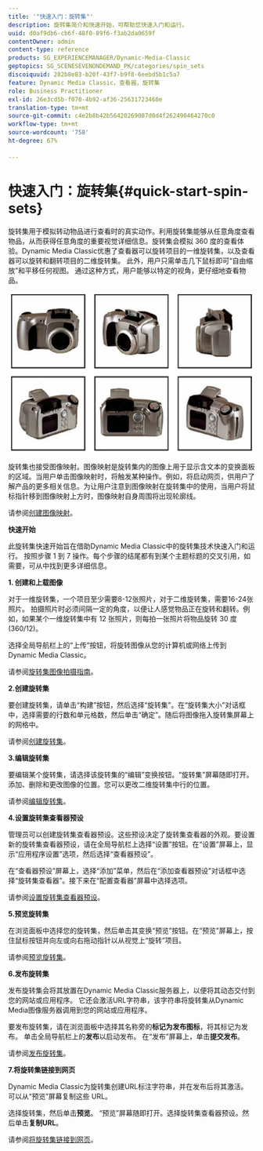 ```yaml
---
title: '"快速入门：旋转集"'
description: 旋转集简介和快速开始，可帮助您快速入门和运行。
uuid: d0af9db6-cb6f-48f0-89f6-f3ab2da0659f
contentOwner: admin
content-type: reference
products: SG_EXPERIENCEMANAGER/Dynamic-Media-Classic
geptopics: SG_SCENESEVENONDEMAND_PK/categories/spin_sets
discoiquuid: 282b8e83-b20f-43f7-b9f8-6eebd5b1c5a7
feature: Dynamic Media Classic，查看器，旋转集
role: Business Practitioner
exl-id: 26e3cd5b-f070-4b92-af36-25631723460e
translation-type: tm+mt
source-git-commit: c4e2b8b42b56420269087d0d4f262490464270c0
workflow-type: tm+mt
source-wordcount: '758'
ht-degree: 67%

---
```


# 快速入门：旋转集{#quick-start-spin-sets}

旋转集用于模拟转动物品进行查看时的真实动作。利用旋转集能够从任意角度查看物品，从而获得任意角度的重要视觉详细信息。旋转集会模拟 360 度的查看体验。Dynamic Media Classic优惠了查看器可以旋转项目的一维旋转集，以及查看器可以旋转和翻转项目的二维旋转集。 此外，用户只需单击几下鼠标即可“自由缩放”和平移任何视图。 通过这种方式，用户能够以特定的视角，更仔细地查看物品。

![旋转集的图像。](/help/assets/spin_set.png)

旋转集也接受图像映射。图像映射是旋转集内的图像上用于显示含文本的变换面板的区域。当用户单击图像映射时，将触发某种操作。例如，将启动网页，供用户了解产品的更多相关信息。为让用户注意到图像映射在旋转集中的使用，当用户将鼠标指针移到图像映射上方时，图像映射自身周围将出现轮廓线。

请参阅[创建图像映射](creating-image-maps.md)。

**快速开始**

此旋转集快速开始旨在借助Dynamic Media Classic中的旋转集技术快速入门和运行。 按照步骤 1 到 7 操作。每个步骤的结尾都有到某个主题标题的交叉引用，如需要，可从中找到更多详细信息。

**1. 创建和上载图像**

对于一维旋转集，一个项目至少需要8-12张照片，对于二维旋转集，需要16-24张照片。 拍摄照片时必须间隔一定的角度，以便让人感觉物品正在旋转和翻转。例如，如果某个一维旋转集中有 12 张照片，则每拍一张照片将物品旋转 30 度 (360/12)。

选择全局导航栏上的“上传”按钮，将旋转图像从您的计算机或网络上传到Dynamic Media Classic。

请参阅[旋转集图像拍摄指南](creating-spin-set.md#guidelines-for-shooting-spin-set-images)。

**2.创建旋转集**

要创建旋转集，请单击“构建”按钮，然后选择“旋转集”。在“旋转集大小”对话框中，选择需要的行数和单元格数，然后单击“确定”。随后将图像拖入旋转集屏幕上的网格中。

请参阅[创建旋转集](creating-spin-set.md#creating-a-spin-set)。

<!-- 

Comment Type: remark
Last Modified By: unknown unknown 
Last Modified Date: 

<p>See <a href="#UnresolvedLink-sc7_spinsets_sp.xml#WS98ca2e6790647c06-245331fc135ab744793-8000">Including Image Maps in Spin Sets</a> to add clickable, hotspot regions, known as Image Maps, to images in a Spin Set. </p>

 -->

<!-- 

Comment Type: remark
Last Modified By: unknown unknown 
Last Modified Date: 

<p>See also <a href="#UnresolvedLink-sc7_spinsets_sp.xml#WS98ca2e6790647c06229f600f135ab7cc461-8000">Managing InfoPanel content</a>.</p>

 -->

**3.编辑旋转集**

要编辑某个旋转集，请选择该旋转集的“编辑”变换按钮。“旋转集”屏幕随即打开。添加、删除和更改图像的位置。您可以更改二维旋转集中行的位置。

请参阅[编辑旋转集](creating-spin-set.md#editing-a-spin-set)。

**4.设置旋转集查看器预设**

管理员可以创建旋转集查看器预设。这些预设决定了旋转集查看器的外观。要设置新的旋转集查看器预设，请在全局导航栏上选择“设置”按钮。在“设置”屏幕上，显示“应用程序设置”选项，然后选择“查看器预设”。

在“查看器预设”屏幕上，选择“添加”菜单，然后在“添加查看器预设”对话框中选择“旋转集查看器”。接下来在“配置查看器”屏幕中选择选项。

请参阅[设置旋转集查看器预设](setting-spin-set-viewer-presets.md#setting-up-spin-set-viewer-presets)。

**5.预览旋转集**

在浏览面板中选择您的旋转集，然后单击其变换“预览”按钮。在“预览”屏幕上，按住鼠标按钮并向左或向右拖动指针以从视觉上“旋转”项目。

请参阅[预览旋转集](previewing-spin-set.md#previewing-a-spin-set)。

**6.发布旋转集**

发布旋转集会将其放置在Dynamic Media Classic服务器上，以便将其动态交付到您的网站或应用程序。 它还会激活URL字符串，该字符串将旋转集从Dynamic Media图像服务器调用到您的网站或应用程序。

要发布旋转集，请在浏览面板中选择其名称旁的&#x200B;**标记为发布图标**，将其标记为发布。 单击全局导航栏上的&#x200B;**发布**&#x200B;以启动发布。 在“发布”屏幕上，单击&#x200B;**提交发布**。

请参阅[发布旋转集](publishing-spin-set.md#publishing-a-spin-set)。

**7.将旋转集链接到网页**

Dynamic Media Classic为旋转集创建URL标注字符串，并在发布后将其激活。 可以从“预览”屏幕复制这些 URL。

选择旋转集，然后单击&#x200B;**预览**。 “预览”屏幕随即打开。选择旋转集查看器预设。然后单击&#x200B;**复制URL**。

请参阅[将旋转集链接到网页](linking-spin-set-web-page.md#linking-a-spin-set-to-a-web-page)。
